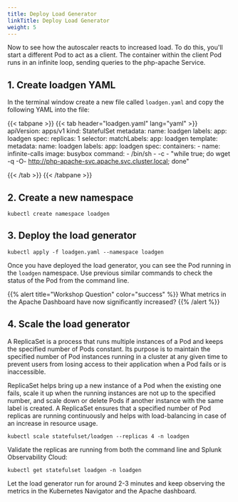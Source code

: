 ```yaml
---
title: Deploy Load Generator
linkTitle: Deploy Load Generator
weight: 5
---
```


Now to see how the autoscaler reacts to increased load. To do this, you'll start a different Pod to act as a client. The container within the client Pod runs in an infinite loop, sending queries to the php-apache Service.

## 1. Create loadgen YAML

In the terminal window create a new file called `loadgen.yaml` and copy the following YAML into the file:

{{< tabpane >}}
{{< tab header="loadgen.yaml" lang="yaml" >}}
apiVersion: apps/v1
kind: StatefulSet
metadata:
  name: loadgen
  labels:
    app: loadgen
spec:
  replicas: 1
  selector:
    matchLabels:
      app: loadgen
  template:
    metadata:
      name: loadgen
      labels:
        app: loadgen
    spec:
      containers:
      - name: infinite-calls
        image: busybox
        command:
        - /bin/sh
        - -c
        - "while true; do wget -q -O- http://php-apache-svc.apache.svc.cluster.local; done"

{{< /tab >}}
{{< /tabpane >}}

## 2. Create a new namespace

``` text
kubectl create namespace loadgen
```

## 3. Deploy the load generator

``` text
kubectl apply -f loadgen.yaml --namespace loadgen
```

Once you have deployed the load generator, you can see the Pod running in the `loadgen` namespace. Use previous similar commands to check the status of the Pod from the command line.

{{% alert title="Workshop Question" color="success" %}}
What metrics in the Apache Dashboard have now significantly increased?
{{% /alert %}}

## 4. Scale the load generator

A ReplicaSet is a process that runs multiple instances of a Pod and keeps the specified number of Pods constant. Its purpose is to maintain the specified number of Pod instances running in a cluster at any given time to prevent users from losing access to their application when a Pod fails or is inaccessible.

ReplicaSet helps bring up a new instance of a Pod when the existing one fails, scale it up when the running instances are not up to the specified number, and scale down or delete Pods if another instance with the same label is created. A ReplicaSet ensures that a specified number of Pod replicas are running continuously and helps with load-balancing in case of an increase in resource usage.

``` text
kubectl scale statefulset/loadgen --replicas 4 -n loadgen
```

Validate the replicas are running from both the command line and Splunk Observability Cloud:

``` text
kubectl get statefulset loadgen -n loadgen
```

Let the load generator run for around 2-3 minutes and keep observing the metrics in the Kubernetes Navigator and the Apache dashboard.
